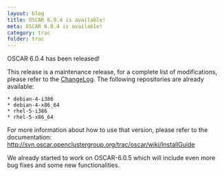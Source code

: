 ```yaml
---
layout: blog
title: OSCAR 6.0.4 is available!
meta: OSCAR 6.0.4 is available!
category: trac
folder: trac
---
```

<!-- Name: oscar_6.0.4 -->
<!-- Version: 2 -->
<!-- Last-Modified: 2009/10/06 01:10:17 -->
<!-- Author: valleegr -->

OSCAR 6.0.4 has been released!

This release is a maintenance release, for a complete list of modifications, please refer to the [ChangeLog](http://svn.oscar.openclustergroup.org/trac/oscar/browser/tags/rel-6-0-4/ChangeLog). The following repositories are already available:

    * debian-4-i386
    * debian-4-x86_64
    * rhel-5-i386
    * rhel-5-x86_64

For more information about how to use that version, please refer to the documentation: http://svn.oscar.openclustergroup.org/trac/oscar/wiki/InstallGuide

We already started to work on OSCAR-6.0.5 which will include even more bug fixes and some new functionalities.
